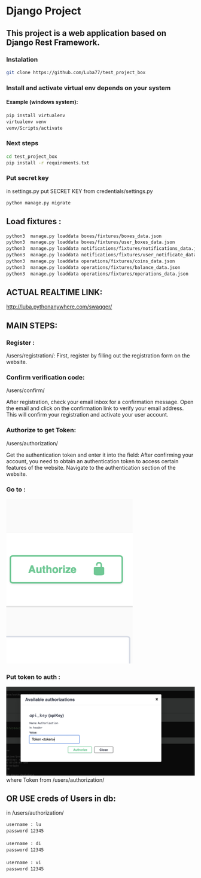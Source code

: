# Django Project

## This project is a web application based on Django Rest Framework.

### Instalation

``` bash
git clone https://github.com/Luba77/test_project_box
```

### Install and activate virtual env depends on your system
#### Example (windows system):
``` bash
pip install virtualenv
virtualenv venv
venv/Scripts/activate
```

### Next steps
``` bash
cd test_project_box
pip install -r requirements.txt
```

### Put secret key
in settings.py put SECRET KEY from credentials/settings.py

``` bash
python manage.py migrate
```

## Load fixtures :
``` bash
python3  manage.py loaddata boxes/fixtures/boxes_data.json
python3  manage.py loaddata boxes/fixtures/user_boxes_data.json
python3  manage.py loaddata notifications/fixtures/notifications_data.json
python3  manage.py loaddata notifications/fixtures/user_notificate_data.json
python3  manage.py loaddata operations/fixtures/coins_data.json
python3  manage.py loaddata operations/fixtures/balance_data.json
python3  manage.py loaddata operations/fixtures/operations_data.json 
```

## ACTUAL REALTIME LINK:

http://luba.pythonanywhere.com/swagger/


## MAIN STEPS:

### Register :
/users/registration/:
First, register by filling out the registration form on the website.

### Confirm verification code:
/users/confirm/

After registration, check your email inbox for a confirmation message.
Open the email and click on the confirmation link to verify your email address.
This will confirm your registration and activate your user account.

### Authorize to get Token:
/users/authorization/

Get the authentication token and enter it into the field:
After confirming your account, you need to obtain an authentication token to access certain features of the website.
Navigate to the authentication section of the website.

### Go to :
<img src="static/Button.png">

### Put token to auth :
<img src="static/Token.png">
where Token from /users/authorization/

## OR USE creds of  Users in db:
in /users/authorization/

``` bash
username : lu
password 12345

username : di
password 12345

username : vi
password 12345
```



